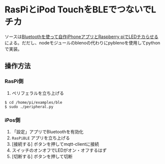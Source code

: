 # RasPiとiPod TouchをBLEでつないでLチカ

ソースは[Bluetoothを使って自作iPhoneアプリとRaspberry piでLEDチカらせる](https://qiita.com/kentarohorie/items/b9549af9c71886860866)による。だだし、nodeモジュールのblenoの代わりにpyblenoを使用してpythonで実装。

## 操作方法

### RasPi側

1. ペリフェラルを立ち上げる

  ```
  $ cd /home/pi/examples/ble
  $ sudo ./peripheral.py
  ```

### iPos側

1. 「設定」アプリでBluetoothを有効化
2. `RasPiBLE` アプリを立ち上げる
3. [接続する] ボタンを押してmqtt-clientに接続
4. スイッチのオンオフでLEDがオン・オフするはず
5. [切断する] ボタンを押して切断
